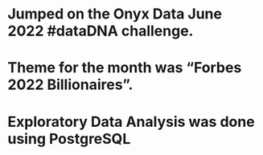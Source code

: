 # Jumped on the Onyx Data June 2022 #dataDNA challenge.
# Theme for the month was “Forbes 2022 Billionaires”.
# Exploratory Data Analysis was done using PostgreSQL
